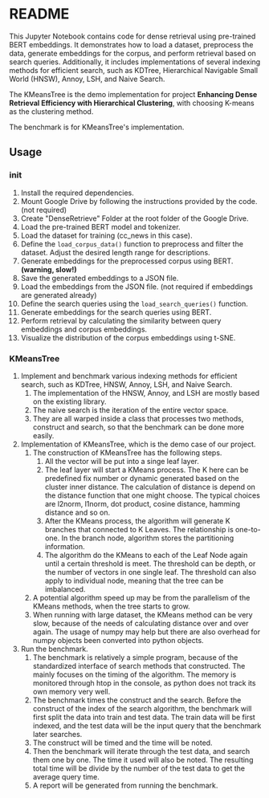 # README

This Jupyter Notebook contains code for dense retrieval using pre-trained BERT embeddings. It demonstrates how to load a dataset, preprocess the data, generate embeddings for the corpus, and perform retrieval based on search queries. Additionally, it includes implementations of several indexing methods for efficient search, such as KDTree, Hierarchical Navigable Small World (HNSW), Annoy, LSH, and Naive Search.

The KMeansTree is the demo implementation for project **Enhancing Dense Retrieval Efficiency with Hierarchical Clustering**, with choosing K-means as the clustering method.

The benchmark is for KMeansTree's implementation.

## Usage

### init

1. Install the required dependencies.
2. Mount Google Drive by following the instructions provided by the code. (not required)
3. Create "DenseRetrieve" Folder at the root folder of the Google Drive.
4. Load the pre-trained BERT model and tokenizer.
5. Load the dataset for training (cc_news in this case).
6. Define the `load_corpus_data()` function to preprocess and filter the dataset. Adjust the desired length range for descriptions.
7. Generate embeddings for the preprocessed corpus using BERT. **(warning, slow!)**
8. Save the generated embeddings to a JSON file.
9.  Load the embeddings from the JSON file. (not required if embeddings are generated already)
10. Define the search queries using the `load_search_queries()` function.
11. Generate embeddings for the search queries using BERT.
12. Perform retrieval by calculating the similarity between query embeddings and corpus embeddings.
13. Visualize the distribution of the corpus embeddings using t-SNE.

### KMeansTree

1. Implement and benchmark various indexing methods for efficient search, such as KDTree, HNSW, Annoy, LSH, and Naive Search.
   1. The implementation of the HNSW, Annoy, and LSH are mostly based on the existing library.
   2. The naive search is the iteration of the entire vector space.
   3. They are all warped inside a class that processes two methods, construct and search, so that the benchmark can be done more easily.
2. Implementation of KMeansTree, which is the demo case of our project.
   1. The construction of KMeansTree has the following steps. 
      1. All the vector will be put into a singe leaf layer.
      2. The leaf layer will start a KMeans process. The K here can be predefined fix number or dynamic generated based on the cluster inner distance. The calculation of distance is depend on the distance function that one might choose. The typical choices are l2norm, l1norm, dot product, cosine distance, hamming distance and so on.
      3. After the KMeans process, the algorithm will generate K branches that connected to K Leaves. The relationship is one-to-one. In the branch node, algorithm stores the partitioning information.
      4. The algorithm do the KMeans to each of the Leaf Node again until a certain threshold is meet. The threshold can be depth, or the number of vectors in one single leaf. The threshold can also apply to individual node, meaning that the tree can be imbalanced.
   2. A potential algorithm speed up may be from the parallelism of the KMeans methods, when the tree starts to grow.
   3. When running with large dataset, the KMeans method can be very slow, because of the needs of calculating distance over and over again. The usage of numpy may help but there are also overhead for numpy objects been converted into python objects.
3. Run the benchmark.
   1. The benchmark is relatively a simple program, because of the standardized interface of search methods that constructed. The mainly focuses on the timing of the algorithm. The memory is monitored through htop in the console, as python does not track its own memory very well.
   2. The benchmark times the construct and the search. Before the construct of the index of the search algorithm, the benchmark will first split the data into train and test data. The train data will be first indexed, and the test data will be the input query that the benchmark later searches.
   3. The construct will be timed and the time will be noted. 
   4. Then the benchmark will iterate through the test data, and search them one by one. The time it used will also be noted. The resulting total time will be divide by the number of the test data to get the average query time.
   5. A report will be generated from running the benchmark.
